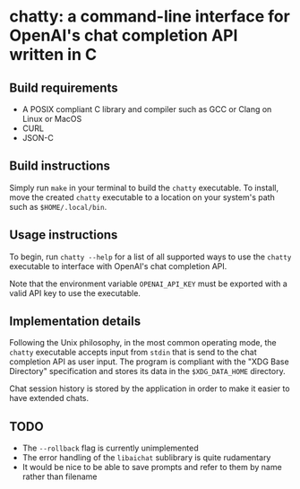 # chatty: a command-line interface for OpenAI's chat completion API written in C

## Build requirements
* A POSIX compliant C library and compiler such as GCC or Clang on Linux or MacOS
* CURL
* JSON-C

## Build instructions
Simply run `make` in your terminal to build the `chatty` executable. 
To install, move the created `chatty` executable to a location on your system's path
such as `$HOME/.local/bin`.

## Usage instructions
To begin, run `chatty --help` for a list of all supported ways to use the 
`chatty` executable to interface with OpenAI's chat completion API. 

Note that the environment variable `OPENAI_API_KEY` must be exported with a 
valid API key to use the executable.

## Implementation details
Following the Unix philosophy, in the most common operating mode, the
`chatty` executable accepts input from `stdin` that is send to the 
chat completion API as user input. The program is compliant with the 
"XDG Base Directory" specification and stores its data in the `$XDG_DATA_HOME`
directory.

Chat session history is stored by the application in order to make it easier to
have extended chats.

## TODO
* The `--rollback` flag is currently unimplemented
* The error handling of the `libaichat` sublibrary is quite rudamentary
* It would be nice to be able to save prompts and refer to them by name rather than filename
